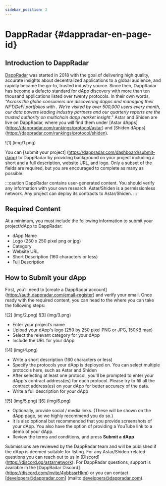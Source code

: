 ```yaml
---
sidebar_position: 2
---
```


# DappRadar {#dappradar-en-page-id}

## Introduction to DappRadar

[DappRadar] was started in 2018 with the goal of delivering high quality, accurate insights about decentralized applications to a global audience, and rapidly became the go-to, trusted industry source. Since then, DappRadar has become a defacto standard for dApp discovery with more than ten thousand applications listed over twenty protocols. In their own words, *“Across the globe consumers are discovering dapps and managing their NFT/DeFi portfolios with  . We’re visited by over 500,000 users every month, our data powers leading industry partners and our quarterly reports are the trusted authority on multichain dapp market insight*.”
Astar and Shiden are live on DappRadar, where you will find them under [Astar dApps] (https://dappradar.com/rankings/protocol/astar) and [Shiden dApps] (https://dappradar.com/rankings/protocol/shiden).

![1] (img/1.png)

You can [submit your project] (https://dappradar.com/dashboard/submit-dapp) to DappRadar by providing background on your project including a short and a full description, website URL, and logo. Only a subset of the fields are required, but you are encouraged to complete as many as possible.

:::caution
DappRadar contains user-generated content. You should verify any information with your own research. Astar/Shiden is a permissionless network. Any project can deploy its contracts to Astar/Shiden.
:::

## Required Content

At a minimum, you must include the following information to submit your project/dApp to DappRadar:

- dApp Name
- Logo (250 x 250 pixel png or jpg)
- Category
- Website URL
- Short Description (160 characters or less)
- Full Description

## How to Submit your dApp

First, you'll need to [create a DappRadar account] (https://auth.dappradar.com/email-register) and verify your email. Once ready with the required content, you can head to the  where you can take the following steps:

![2] (img/2.png)
![3] (img/3.png)

- Enter your project’s name
- Upload your dApp's logo (250 by 250 pixel PNG or JPG, 150KB max)
- Select the relevant category for your dApp
- Include the URL for your dApp

![4] (img/4.png)

- Write a short description (160 characters or less)
- Specify the protocols your dApp is deployed on. You can select multiple protocols here, such as Astar and Shiden
- After selecting at least one protocol, you'll be prompted to enter your dApp's contract address(es) for each protocol. Please try to fill all the contract address(es) on your dApp for better accuracy of the data.
- Write a full description for your dApp

![5] (img/5.png)
![6] (img/6.png)

- Optionally, provide social / media links. (These will be shown on the dApp page, so we highly recommend you do so.)
- It is also optional but recommended that you provide screenshots of your dApp. You also have the option of providing a YouTube link to a demo of your dApp.
- Review the terms and conditions, and press **Submit a dApp**

Submissions are reviewed by the DappRadar team and will be published if the dApp is deemed suitable for listing. For any Astar/Shiden-related questions you can reach out to us in [Discord] (https://discord.gg/astarnetwork). For DappRadar questions, support is available in the [DappRadar Discord] (https://discord.com/invite/4ybbssrHkm) or you can contact [developers@dappradar.com] (mailto:developers@dappradar.com).

[DappRadar]: https://dappradar.com/

